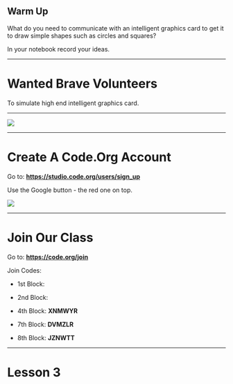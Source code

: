 ## Warm Up

What do you need to communicate with an intelligent graphics card to get it to draw simple shapes such as circles and squares?

In your notebook record your ideas.

---

# Wanted Brave Volunteers

To simulate high end intelligent graphics card.

---

![](https://cdo-curriculum.s3.amazonaws.com/media/uploads/Screenshot-2017-05-24-at-1.13.21-PM.png)

---

# Create A Code.Org Account

Go to: **https://studio.code.org/users/sign_up**

Use the Google button - the red one on top.

![](https://support.code.org/hc/article_attachments/115001813092/pasted_image_0.png)

---

# Join Our Class

Go to: **https://code.org/join**

Join Codes:
* 1st Block: 
* 2nd Block:
* 4th Block: **XNMWYR**

* 7th Block: **DVMZLR**
* 8th Block: **JZNWTT**

---

# Lesson 3
